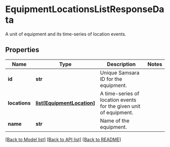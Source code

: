 # EquipmentLocationsListResponseData

A unit of equipment and its time-series of location events.
## Properties
Name | Type | Description | Notes
------------ | ------------- | ------------- | -------------
**id** | **str** | Unique Samsara ID for the equipment. | 
**locations** | [**list[EquipmentLocation]**](EquipmentLocation.md) | A time-series of location events for the given unit of equipment. | 
**name** | **str** | Name of the equipment. | 

[[Back to Model list]](../README.md#documentation-for-models) [[Back to API list]](../README.md#documentation-for-api-endpoints) [[Back to README]](../README.md)


